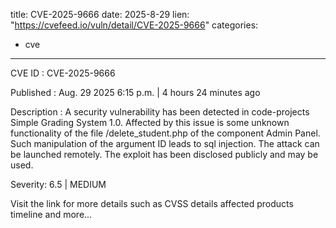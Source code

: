  
title: CVE-2025-9666
date: 2025-8-29
lien: "https://cvefeed.io/vuln/detail/CVE-2025-9666"
categories:
  - cve
---

CVE ID : CVE-2025-9666

Published :  Aug. 29
2025
6:15 p.m. | 4 hours
24 minutes ago

Description : A security vulnerability has been detected in code-projects Simple Grading System 1.0. Affected by this issue is some unknown functionality of the file /delete_student.php of the component Admin Panel. Such manipulation of the argument ID leads to sql injection. The attack can be launched remotely. The exploit has been disclosed publicly and may be used.

Severity: 6.5 | MEDIUM

Visit the link for more details
such as CVSS details
affected products
timeline
and more...
